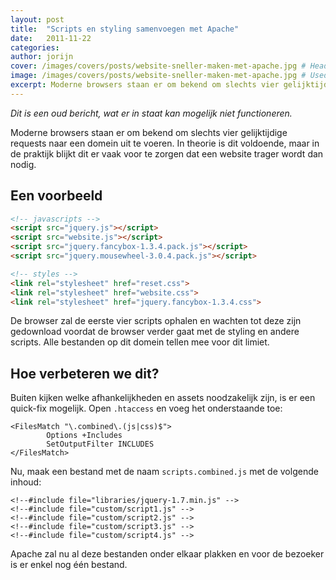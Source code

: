 ```yaml
---
layout: post
title:  "Scripts en styling samenvoegen met Apache"
date:   2011-11-22
categories:
author: jorijn
cover: /images/covers/posts/website-sneller-maken-met-apache.jpg # Header cover [optional]
image: /images/covers/posts/website-sneller-maken-met-apache.jpg # Used by Twitter Cards and Open Graph [optional]
excerpt: Moderne browsers staan er om bekend om slechts vier gelijktijdige requests naar een domein uit te voeren. In theorie is dit voldoende, maar in de praktijk blijkt dit er vaak voor te zorgen dat een website trager wordt dan nodig.
---
```


_Dit is een oud bericht, wat er in staat kan mogelijk niet functioneren._

Moderne browsers staan er om bekend om slechts vier gelijktijdige requests naar een domein uit te voeren. In theorie is dit voldoende, maar in de praktijk blijkt dit er vaak voor te zorgen dat een website trager wordt dan nodig.

## Een voorbeeld

```html
<!-- javascripts -->
<script src="jquery.js"></script>
<script src="website.js"></script>
<script src="jquery.fancybox-1.3.4.pack.js"></script>
<script src="jquery.mousewheel-3.0.4.pack.js"></script>
```

```html
<!-- styles -->
<link rel="stylesheet" href="reset.css">
<link rel="stylesheet" href="website.css">
<link rel="stylesheet" href="jquery.fancybox-1.3.4.css">
```

De browser zal de eerste vier scripts ophalen en wachten tot deze zijn gedownload voordat de browser verder gaat met de styling en andere scripts. Alle bestanden op dit domein tellen mee voor dit limiet.

## Hoe verbeteren we dit?

Buiten kijken welke afhankelijkheden en assets noodzakelijk zijn, is er een quick-fix mogelijk. Open `.htaccess` en voeg het onderstaande toe:

```apacheconfig
<FilesMatch "\.combined\.(js|css)$">
        Options +Includes
        SetOutputFilter INCLUDES
</FilesMatch>
```

Nu, maak een bestand met de naam `scripts.combined.js` met de volgende inhoud:

```apacheconfig
<!--#include file="libraries/jquery-1.7.min.js" -->
<!--#include file="custom/script1.js" -->
<!--#include file="custom/script2.js" -->
<!--#include file="custom/script3.js" -->
<!--#include file="custom/script4.js" -->
```

Apache zal nu al deze bestanden onder elkaar plakken en voor de bezoeker is er enkel nog één bestand.
